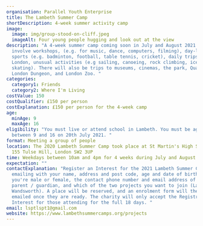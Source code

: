 ```yaml
---
organisation: Parallel Youth Enterprise
title: The Lambeth Summer Camp
shortDescription: 4-week summer activity camp
image:
  image: img/group-stood-on-cliff.jpeg
  imageAlt: Four young people hugging and look out at the view
description: "A 4-week summer camp coming soon in July and August 2021. It will
  involve workshops, (e.g. for music, dance, computers, filming), day-long
  sports (e.g. badminton, football, table tennis, cricket), daily trips outside
  London, unusual activities (e.g sailing, canoeing, rock climbing, ice
  skating). There will also be trips to museums, cinemas, the park, Quasar, the
  London Dungeon, and London Zoo. "
categories:
  category1: Friends
  category2: Where I'm Living
costValue: 150
costQualifier: £150 per person
costExplanation: £150 per person for the 4-week camp
age:
  minAge: 9
  maxAge: 16
eligibility: "You must live or attend school in Lambeth. You must be aged
  between 9 and 16 on 20th July 2021. "
format: Meeting a group of people
location: The 2020 Lambeth Summer Camp took place at St Martin's High School,
  155 Tulse Hill, London SW2 3UP
time: Weekdays between 10am and 4pm for 4 weeks during July and August 2021
expectation: ""
contactExplanation: "Register an Interest for the 2021 Lambeth Summer Camp by
  emailing with your name, address and post code, age and date of birth, whether
  you're male or female, the contact phone number and email address of your
  parent / guardian, and which of the two projects you want to join (Lambeth or
  Wandsworth). A place will be reserved, and an enrolment form will then be
  emailed once they are ready. The charity will only accept the Registration of
  Interest for those attending for the full 18 days. "
email: lsptlspt1@gmail.com
website: https://www.lambethsummercamps.org/projects
---
```

